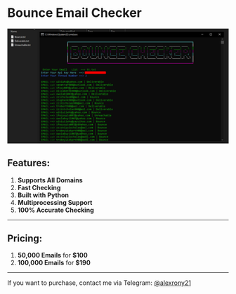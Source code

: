 # Bounce Email Checker

![Image](https://raw.githubusercontent.com/thepythoncode97/Bounce-Email-Checker/refs/heads/main/Bounce_Email_Checker.png)

## Features:
1. **Supports All Domains**
2. **Fast Checking**
3. **Built with Python**
4. **Multiprocessing Support**
5. **100% Accurate Checking**

---

## Pricing:
1. **50,000 Emails** for **$100**
2. **100,000 Emails** for **$190**

---

If you want to purchase, contact me via Telegram: [@alexrony21](https://t.me/alexrony21)
